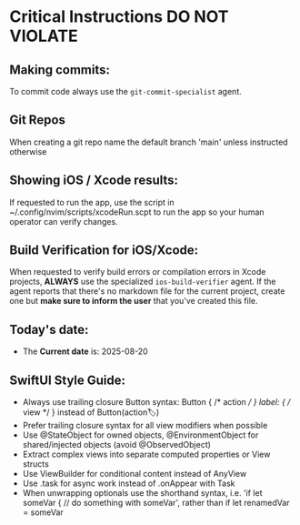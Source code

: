 # Critical Instructions **DO NOT VIOLATE**
## Making commits:
To commit code always use the `git-commit-specialist` agent.

## Git Repos
When creating a git repo name the default branch 'main' unless instructed otherwise

## Showing iOS / Xcode results:
If requested to run the app, use the script in ~/.config/nvim/scripts/xcodeRun.scpt to run the app so your human operator can verify changes.

## Build Verification for iOS/Xcode:
When requested to verify build errors or compilation errors in Xcode projects, **ALWAYS** use the specialized `ios-build-verifier` agent. If the agent reports that there's no markdown file for the current project, create one but **make sure to inform the user** that you've created this file.

## Today's date:
- The **Current date** is: 2025-08-20


## SwiftUI Style Guide:
- Always use trailing closure Button syntax: Button { /* action */ } label: { /* view */ } instead of Button(action:label:)
- Prefer trailing closure syntax for all view modifiers when possible
- Use @StateObject for owned objects, @EnvironmentObject for shared/injected objects (avoid @ObservedObject)
- Extract complex views into separate computed properties or View structs
- Use ViewBuilder for conditional content instead of AnyView
- Use .task for async work instead of .onAppear with Task
- When unwrapping optionals use the shorthand syntax, i.e. 'if let someVar { // do something with someVar', rather than if let renamedVar = someVar
